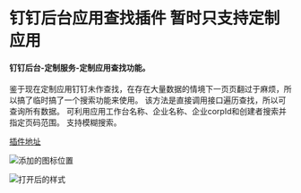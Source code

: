 # 钉钉后台应用查找插件 暂时只支持定制应用

#### 钉钉后台-定制服务-定制应用查找功能。
鉴于现在定制应用钉钉未作查找，在存在大量数据的情境下一页页翻过于麻烦，所以搞了临时搞了一个搜索功能来使用。
该方法是直接调用接口遍历查找，所以可查询所有数据。
可利用应用工作台名称、企业名称、企业corpId和创建者搜索并指定页码范围。
支持模糊搜索。

<a href="https://greasyfork.org/zh-CN/scripts/420174-%E9%92%89%E9%92%89%E5%90%8E%E5%8F%B0%E5%AE%9A%E5%88%B6%E5%BA%94%E7%94%A8%E6%9F%A5%E6%89%BE" target="_blank">插件地址</a>

![添加的图标位置]('https://greasyfork.s3.us-east-2.amazonaws.com/h74gf2qvcc5jysgnqqcz4jvjtbu7')

![打开后的样式]('https://greasyfork.s3.us-east-2.amazonaws.com/e63h2gapyz0bthkcieps93xuce7z')

